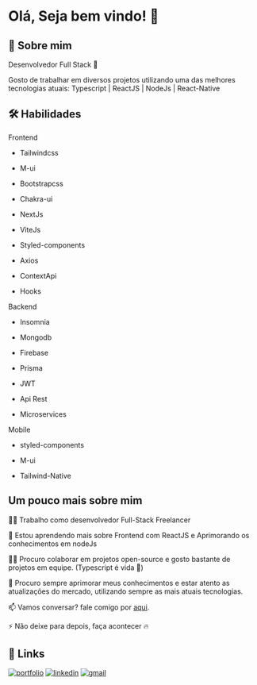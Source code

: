 
# Olá, Seja bem vindo! 👋


## 🚀 Sobre mim
Desenvolvedor Full Stack :blue_heart:

Gosto de trabalhar em diversos projetos utilizando uma das melhores tecnologias atuais: Typescript | ReactJS | NodeJs | React-Native 


## 🛠 Habilidades

Frontend

- Tailwindcss   
    
- M-ui 

- Bootstrapcss

- Chakra-ui
    
- NextJs

- ViteJs

- Styled-components

 - Axios

- ContextApi 

- Hooks

Backend

- Insomnia

- Mongodb

- Firebase

- Prisma

- JWT

- Api Rest

- Microservices


Mobile

- styled-components

- M-ui

- Tailwind-Native
    


## Um pouco mais sobre mim
👩‍💻 Trabalho como desenvolvedor Full-Stack Freelancer 

🧠 Estou aprendendo mais sobre Frontend com ReactJS e Aprimorando os conhecimentos em nodeJs

👯‍♀️ Procuro colaborar em projetos open-source e gosto bastante de projetos em equipe. (Typescript é vida :muscle:)

🤔 Procuro sempre aprimorar meus conhecimentos e estar atento as atualizações do mercado, utilizando sempre as mais atuais tecnologias.


📫 Vamos conversar? fale comigo por [aqui](https://instagram.com.br/jairotunisse).


⚡️ Não deixe para depois, faça acontecer :fire:


## 🔗 Links
[![portfolio](https://img.shields.io/badge/my_portfolio-000?style=for-the-badge&logo=ko-fi&logoColor=white)](https://link.jairotunisse.dev)
[![linkedin](https://img.shields.io/badge/linkedin-0A66C2?style=for-the-badge&logo=linkedin&logoColor=white)](https://www.linkedin.com/in/Jairotsb)
[![gmail](https://img.shields.io/badge/gmail-00000?style-for-the-badge&logo=gmail&logoColor=white)](https://mailto:jairotunisse10@gmail.com)

